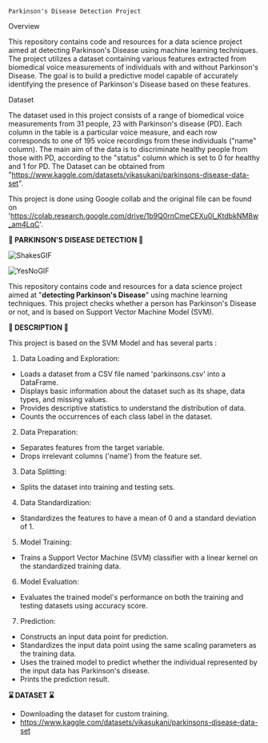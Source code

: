                                                                                            Parkinson's Disease Detection Project
Overview

 This repository contains code and resources for a data science project aimed at detecting Parkinson's Disease using machine learning techniques. The project utilizes a dataset containing various features extracted from biomedical voice measurements of individuals with and without Parkinson's Disease. The goal is to build a predictive model capable of accurately identifying the presence of Parkinson's Disease based on these features.

 Dataset
 
The dataset used in this project consists of a range of biomedical voice measurements from 31 people, 23 with Parkinson's disease (PD). Each column in the table is a particular voice measure, and each row corresponds to one of 195 voice recordings from these individuals ("name" column). The main aim of the data is to discriminate healthy people from those with PD, according to the "status" column which is set to 0 for healthy and 1 for PD. 
The Dataset can be obtained from "https://www.kaggle.com/datasets/vikasukani/parkinsons-disease-data-set".

This project is done using Google collab and the original file can be found on 'https://colab.research.google.com/drive/1b9Q0rnCmeCEXu0l_KtdbkNM8w_am4LqC'.

****💉 PARKINSON'S DISEASE DETECTION 💉****

![ShakesGIF](https://github.com/Poorvansh26/Parkinson-s-Disease-Detection/assets/95774345/7408f815-69da-4b6b-a4a9-7131a9c9cc04)

![YesNoGIF](https://github.com/Poorvansh26/Parkinson-s-Disease-Detection/assets/95774345/dbdd5ad2-eb5d-4ddf-af81-637eb6f31d08)


This repository contains code and resources for a data science project aimed at "**detecting Parkinson's Disease**" using machine learning techniques.
This project checks whether a person has Parkinson's Disease or not, and is based on Support Vector Machine Model (SVM).



****📓 DESCRIPTION 📓****

This project is based on the SVM Model and has several parts :


1. Data Loading and Exploration:

* Loads a dataset from a CSV file named 'parkinsons.csv' into a DataFrame.
* Displays basic information about the dataset such as its shape, data types, and missing values.
* Provides descriptive statistics to understand the distribution of data.
* Counts the occurrences of each class label in the dataset.


2. Data Preparation:

* Separates features from the target variable.
* Drops irrelevant columns ('name') from the feature set.


3. Data Splitting:

* Splits the dataset into training and testing sets.


4. Data Standardization:

* Standardizes the features to have a mean of 0 and a standard deviation of 1.


5. Model Training:

* Trains a Support Vector Machine (SVM) classifier with a linear kernel on the standardized training data.


6. Model Evaluation:

* Evaluates the trained model's performance on both the training and testing datasets using accuracy score.


7. Prediction:

* Constructs an input data point for prediction.
* Standardizes the input data point using the same scaling parameters as the training data.
* Uses the trained model to predict whether the individual represented by the input data has Parkinson's disease.
* Prints the prediction result.



****⌛ DATASET ⌛****

* Downloading the dataset for custom training.
* https://www.kaggle.com/datasets/vikasukani/parkinsons-disease-data-set




